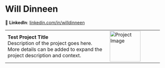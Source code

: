 # Will Dinneen
🔗 **LinkedIn**: [linkedin.com/in/willdinneen](https://www.linkedin.com/in/willdinneen)  

<table style="border-collapse: collapse; width: 100%;">
  <tr>
    <td style="width: 66%;">
      <strong>Test Project Title</strong><br>
      Description of the project goes here. More details can be added to expand the project description and context.
    </td>
    <td style="width: 34%;">
      <img style="width: 100px; height: auto;" src="https://arizent.brightspotcdn.com/d2/5b/e2dfd0ca47e18efc4ef07b966770/2023-best-for-tech-cover-art.jpg" alt="Project Image" style="width:100%;"/>
    </td>
  </tr>
</table>


